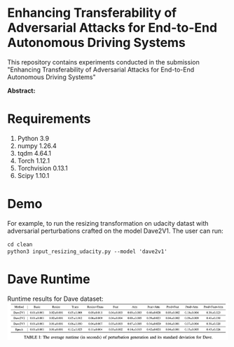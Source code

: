 # Enhancing Transferability of Adversarial Attacks for End-to-End Autonomous Driving Systems
This repository contains experiments conducted in the submission "Enhancing Transferability of Adversarial Attacks for End-to-End Autonomous Driving Systems"

**Abstract:**

# Requirements
1. Python 3.9
2. numpy 1.26.4
3. tqdm 4.64.1
4. Torch 1.12.1
5. Torchvision 0.13.1
6. Scipy 1.10.1

# Demo
For example, to run the resizing transformation on udacity datast with adversarial perturbations crafted on the model Dave2V1. The user can run:
```
cd clean
python3 input_resizing_udacity.py --model 'dave2v1'
```

# Dave Runtime
Runtime results for Dave dataset:
![alt text](https://github.com/EnhanceRepo/EnhanceTransferability/blob/main/Dave_runtime.png)

